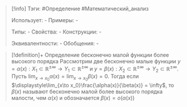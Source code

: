 > [!info]
> Тэги: #Определение #Математический_анализ   
> 
> Использует: *-*
> Примеры: *-*
> 
> Типы: *-*
> Свойства: *-*
> Конструкции: *-*
> 
> Эквивалентности: *-*
> Обобщения: *-*

> [!definition]+ Определение бесконечно малой функции более высокого порядкa
> Рассмотрим две бесконечно малые функции $y = \alpha(x):X_1 \subset \mathbb{R^{\pm\infty}}\rightarrow Y_1 \subset \mathbb{R^{\pm\infty}}$ и $y = \beta(x):X_2 \subset \mathbb{R^{\pm\infty}}\rightarrow Y_2 \subset \mathbb{R^{\pm\infty}}$. Пусть $\displaystyle\lim_{x\to x_0}\alpha(x) = \lim_{x\to x_0}\beta(x) = 0$. Тогда если $\displaystyle\lim_{x\to x_0}\frac{\alpha(x)}{\beta(x)} = \infty$, то $\beta(x)$ называют бесконечно малой более высокого порядка малости, чем $\alpha(x)$ и обозначается $\beta(x)=o\Big(\alpha(x)\Big)$